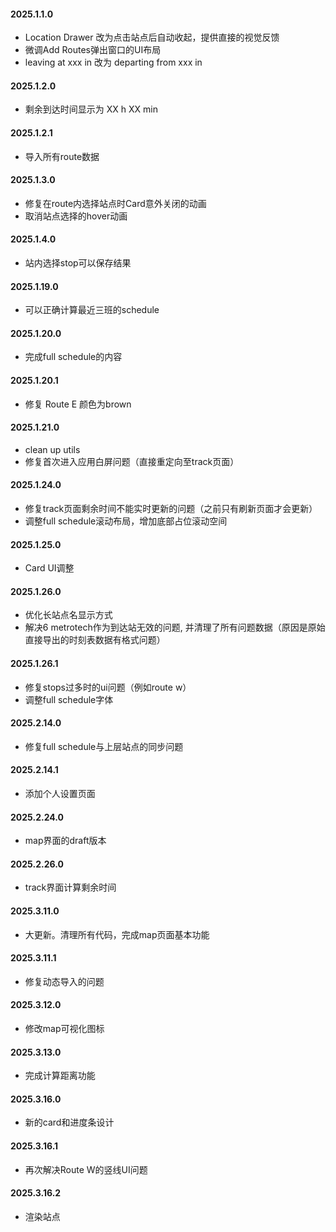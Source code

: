 #### 2025.1.1.0

- Location Drawer 改为点击站点后自动收起，提供直接的视觉反馈
- 微调Add Routes弹出窗口的UI布局
- leaving at xxx in 改为 departing from xxx in

#### 2025.1.2.0

- 剩余到达时间显示为 XX h XX min

#### 2025.1.2.1

- 导入所有route数据

#### 2025.1.3.0

- 修复在route内选择站点时Card意外关闭的动画
- 取消站点选择的hover动画

#### 2025.1.4.0

- 站内选择stop可以保存结果

#### 2025.1.19.0

- 可以正确计算最近三班的schedule

#### 2025.1.20.0

- 完成full schedule的内容

#### 2025.1.20.1

- 修复 Route E 颜色为brown
  
#### 2025.1.21.0

- clean up utils
- 修复首次进入应用白屏问题（直接重定向至track页面）

#### 2025.1.24.0

- 修复track页面剩余时间不能实时更新的问题（之前只有刷新页面才会更新）
- 调整full schedule滚动布局，增加底部占位滚动空间

#### 2025.1.25.0

- Card UI调整

#### 2025.1.26.0

- 优化长站点名显示方式
- 解决6 metrotech作为到达站无效的问题, 并清理了所有问题数据（原因是原始直接导出的时刻表数据有格式问题）

#### 2025.1.26.1

- 修复stops过多时的ui问题（例如route w）
- 调整full schedule字体

#### 2025.2.14.0

- 修复full schedule与上层站点的同步问题

#### 2025.2.14.1

- 添加个人设置页面

#### 2025.2.24.0

- map界面的draft版本

#### 2025.2.26.0

- track界面计算剩余时间

#### 2025.3.11.0

- 大更新。清理所有代码，完成map页面基本功能

#### 2025.3.11.1

- 修复动态导入的问题

#### 2025.3.12.0

- 修改map可视化图标

#### 2025.3.13.0

- 完成计算距离功能

#### 2025.3.16.0

- 新的card和进度条设计

#### 2025.3.16.1

- 再次解决Route W的竖线UI问题

#### 2025.3.16.2

- 渲染站点


